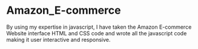 # Amazon_E-commerce
By using my expertise in javascript, I have taken the Amazon E-commerce Website interface HTML and CSS code and wrote all the javascript code making it user interactive and responsive.
